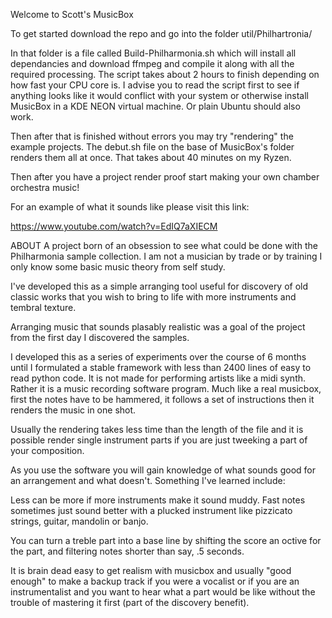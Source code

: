 Welcome to Scott's MusicBox

To get started download the repo and go into the folder util/Philhartronia/

In that folder is a file called Build-Philharmonia.sh which will install all dependancies and download ffmpeg and compile it along with all the required processing. The script takes about 2 hours to finish depending on how fast your CPU core is. I advise you to read the script first to see if anything looks like it would conflict with your system or otherwise install MusicBox in a KDE NEON virtual machine. Or plain Ubuntu should also work.

Then after that is finished without errors you may try "rendering" the example projects. The debut.sh file on the base of MusicBox's folder renders them all at once. That takes about 40 minutes on my Ryzen.

Then after you have a project render proof start making your own chamber orchestra music!

For an example of what it sounds like please visit this link:

https://www.youtube.com/watch?v=EdIQ7aXIECM


ABOUT
A project born of an obsession to see what could be done with the Philharmonia sample collection. I am not a musician by trade or by training I only know some basic music theory from self study.

I've developed this as a simple arranging tool useful for discovery of old classic works that you wish to bring to life with more instruments and tembral texture.

Arranging music that sounds plasably realistic was a goal of the project from the first day I discovered the samples.

I developed this as a series of experiments over the course of 6 months until I formulated a stable framework with less than 2400 lines of easy to read python code. It is not made for performing artists like a midi synth. Rather it is a music recording software program. Much like a real musicbox, first the notes have to be hammered, it follows a set of instructions then it renders the music in one shot.

Usually the rendering takes less time than the length of the file and it is possible render single instrument parts if you are just tweeking a part of your composition.

As you use the software you will gain knowledge of what sounds good for an arrangement and what doesn't. Something I've learned include:

Less can be more if more instruments make it sound muddy.
Fast notes sometimes just sound better with a plucked instrument like pizzicato strings, guitar, mandolin or banjo.

You can turn a treble part into a base line by shifting the score an octive for the part, and filtering notes shorter than say, .5 seconds.

It is brain dead easy to get realism with musicbox and usually "good enough" to make a backup track if you were a vocalist or if you are an instrumentalist and you want to hear what a part would be like without the trouble of mastering it first (part of the discovery benefit).


